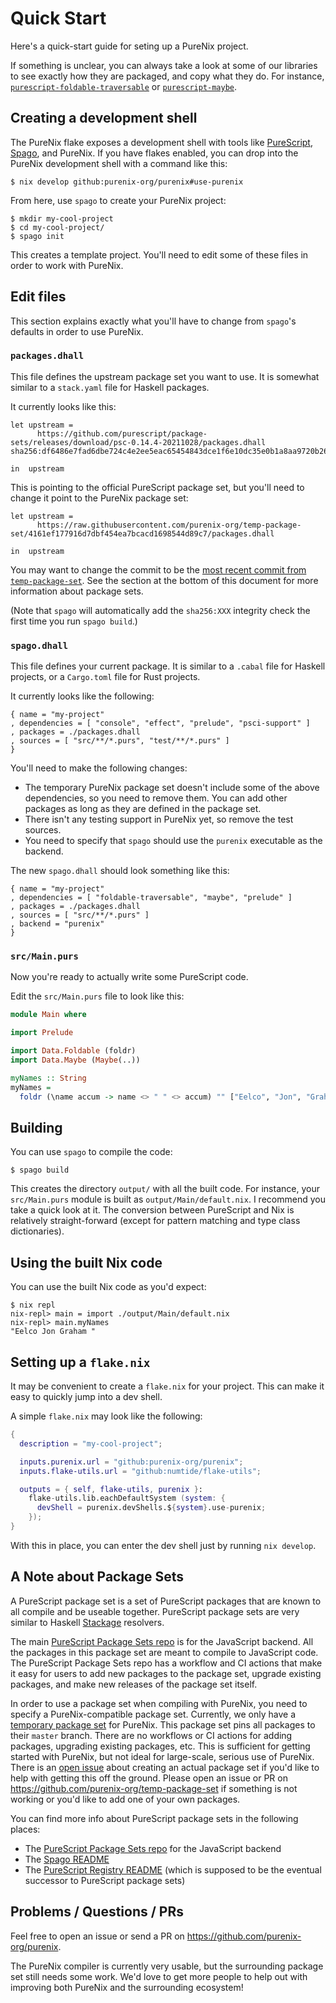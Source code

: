 # Quick Start

Here's a quick-start guide for seting up a PureNix project.

If something is unclear, you can always take a look at some of our libraries to see exactly how they are packaged, and copy what they do.
For instance, [`purescript-foldable-traversable`](https://github.com/purenix-org/purescript-foldable-traversable) or [`purescript-maybe`](https://github.com/purenix-org/purescript-maybe).

## Creating a development shell

The PureNix flake exposes a development shell with tools like [PureScript](https://github.com/purescript/purescript), [Spago](https://github.com/purescript/spago), and PureNix.
If you have flakes enabled, you can drop into the PureNix development shell with a command like this:

```console
$ nix develop github:purenix-org/purenix#use-purenix
```

From here, use `spago` to create your PureNix project:

```console
$ mkdir my-cool-project
$ cd my-cool-project/
$ spago init
```

This creates a template project.  You'll need to edit some of these files in order to work with PureNix.

## Edit files

This section explains exactly what you'll have to change from `spago`'s defaults in order to use PureNix.

### `packages.dhall`

This file defines the upstream package set you want to use.
It is somewhat similar to a `stack.yaml` file for Haskell packages.

It currently looks like this:

```dhall
let upstream =
      https://github.com/purescript/package-sets/releases/download/psc-0.14.4-20211028/packages.dhall sha256:df6486e7fad6dbe724c4e2ee5eac65454843dce1f6e10dc35e0b1a8aa9720b26

in  upstream
```

This is pointing to the official PureScript package set, but you'll need to change it point to the PureNix package set:

```dhall
let upstream =
      https://raw.githubusercontent.com/purenix-org/temp-package-set/4161ef177916d7dbf454ea7bcacd1698544d89c7/packages.dhall

in  upstream
```

You may want to change the commit to be the [most recent commit from `temp-package-set`](https://github.com/purenix-org/temp-package-set/commits/main).
See the section at the bottom of this document for more information about package sets.

(Note that `spago` will automatically add the `sha256:XXX` integrity check the first time you run `spago build`.)

### `spago.dhall`

This file defines your current package.
It is similar to a `.cabal` file for Haskell projects, or a `Cargo.toml` file for Rust projects.

It currently looks like the following:

```dhall
{ name = "my-project"
, dependencies = [ "console", "effect", "prelude", "psci-support" ]
, packages = ./packages.dhall
, sources = [ "src/**/*.purs", "test/**/*.purs" ]
}
```

You'll need to make the following changes:

-   The temporary PureNix package set doesn't include some of the above dependencies, so you need to remove them.
    You can add other packages as long as they are defined in the package set.
-   There isn't any testing support in PureNix yet, so remove the test sources.
-   You need to specify that `spago` should use the `purenix` executable as the backend.

The new `spago.dhall` should look something like this:

```dhall
{ name = "my-project"
, dependencies = [ "foldable-traversable", "maybe", "prelude" ]
, packages = ./packages.dhall
, sources = [ "src/**/*.purs" ]
, backend = "purenix"
}
```

### `src/Main.purs`

Now you're ready to actually write some PureScript code.

Edit the `src/Main.purs` file to look like this:

```purescript
module Main where

import Prelude

import Data.Foldable (foldr)
import Data.Maybe (Maybe(..))

myNames :: String
myNames =
  foldr (\name accum -> name <> " " <> accum) "" ["Eelco", "Jon", "Graham"]
```

## Building

You can use `spago` to compile the code:

```console
$ spago build
```

This creates the directory `output/` with all the built code.
For instance, your `src/Main.purs` module is built as `output/Main/default.nix`.
I recommend you take a quick look at it.
The conversion between PureScript and Nix is relatively straight-forward (except for pattern matching and type class dictionaries).

## Using the built Nix code

You can use the built Nix code as you'd expect:

```console
$ nix repl
nix-repl> main = import ./output/Main/default.nix
nix-repl> main.myNames
"Eelco Jon Graham "
```

## Setting up a `flake.nix`

It may be convenient to create a `flake.nix` for your project.
This can make it easy to quickly jump into a dev shell.

A simple `flake.nix` may look like the following:

```nix
{
  description = "my-cool-project";

  inputs.purenix.url = "github:purenix-org/purenix";
  inputs.flake-utils.url = "github:numtide/flake-utils";

  outputs = { self, flake-utils, purenix }:
    flake-utils.lib.eachDefaultSystem (system: {
      devShell = purenix.devShells.${system}.use-purenix;
    });
}
```

With this in place, you can enter the dev shell just by running `nix develop`.

## A Note about Package Sets

A PureScript package set is a set of PureScript packages that are known to all compile and be useable together.
PureScript package sets are very similar to Haskell [Stackage](https://www.stackage.org/) resolvers.

The main [PureScript Package Sets repo](https://github.com/purescript/package-sets) is for the JavaScript backend.
All the packages in this package set are meant to compile to JavaScript code.
The PureScript Package Sets repo has a workflow and CI actions that make it easy for users to add new packages to the package set, upgrade existing packages, and make new releases of the package set itself.

In order to use a package set when compiling with PureNix, you need to specify a PureNix-compatible package set.
Currently, we only have a [temporary package set](https://github.com/purenix-org/temp-package-set) for PureNix.
This package set pins all packages to their `master` branch.
There are no workflows or CI actions for adding packages, upgrading existing packages, etc.
This is sufficient for getting started with PureNix, but not ideal for large-scale, serious use of PureNix.
There is an [open issue](https://github.com/purenix-org/purenix/issues/36) about creating an actual package set if you'd like to help with getting this off the ground.
Please open an issue or PR on <https://github.com/purenix-org/temp-package-set> if something is not working or you'd like to add one of your own packages.

You can find more info about PureScript package sets in the following places:

- The [PureScript Package Sets repo](https://github.com/purescript/package-sets) for the JavaScript backend
- The [Spago README](https://github.com/purescript/spago)
- The [PureScript Registry README](https://github.com/purescript/registry/) (which is supposed to be the eventual successor to PureScript package sets)

## Problems / Questions / PRs

Feel free to open an issue or send a PR on <https://github.com/purenix-org/purenix>.

The PureNix compiler is currently very usable, but the surrounding package set still needs some work.
We'd love to get more people to help out with improving both PureNix and the surrounding ecosystem!
